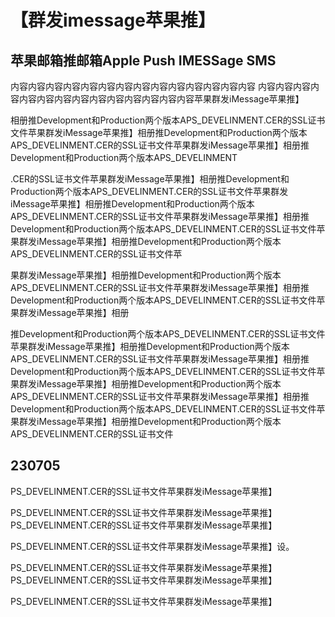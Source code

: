 # 【群发imessage苹果推】

## 苹果邮箱推邮箱Apple Push IMESSage SMS

内容内容内容内容内容内容内容内容内容内容内容内容内容内容
内容内容内容内容内容内容内容内容内容内容内容内容内容内容苹果群发iMessage苹果推】

相册推Development和Production两个版本APS_DEVELINMENT.CER的SSL证书文件苹果群发iMessage苹果推】相册推Development和Production两个版本APS_DEVELINMENT.CER的SSL证书文件苹果群发iMessage苹果推】相册推Development和Production两个版本APS_DEVELINMENT

.CER的SSL证书文件苹果群发iMessage苹果推】相册推Development和Production两个版本APS_DEVELINMENT.CER的SSL证书文件苹果群发iMessage苹果推】相册推Development和Production两个版本APS_DEVELINMENT.CER的SSL证书文件苹果群发iMessage苹果推】相册推Development和Production两个版本APS_DEVELINMENT.CER的SSL证书文件苹果群发iMessage苹果推】相册推Development和Production两个版本APS_DEVELINMENT.CER的SSL证书文件苹

果群发iMessage苹果推】相册推Development和Production两个版本APS_DEVELINMENT.CER的SSL证书文件苹果群发iMessage苹果推】相册推Development和Production两个版本APS_DEVELINMENT.CER的SSL证书文件苹果群发iMessage苹果推】相册

推Development和Production两个版本APS_DEVELINMENT.CER的SSL证书文件苹果群发iMessage苹果推】相册推Development和Production两个版本APS_DEVELINMENT.CER的SSL证书文件苹果群发iMessage苹果推】相册推Development和Production两个版本APS_DEVELINMENT.CER的SSL证书文件苹果群发iMessage苹果推】相册推Development和Production两个版本APS_DEVELINMENT.CER的SSL证书文件苹果群发iMessage苹果推】相册推Development和Production两个版本APS_DEVELINMENT.CER的SSL证书文件苹果群发iMessage苹果推】相册推Development和Production两个版本APS_DEVELINMENT.CER的SSL证书文件

## 230705

PS_DEVELINMENT.CER的SSL证书文件苹果群发iMessage苹果推】

PS_DEVELINMENT.CER的SSL证书文件苹果群发iMessage苹果推】PS_DEVELINMENT.CER的SSL证书文件苹果群发iMessage苹果推】

PS_DEVELINMENT.CER的SSL证书文件苹果群发iMessage苹果推】设。

PS_DEVELINMENT.CER的SSL证书文件苹果群发iMessage苹果推】PS_DEVELINMENT.CER的SSL证书文件苹果群发iMessage苹果推】

PS_DEVELINMENT.CER的SSL证书文件苹果群发iMessage苹果推】

